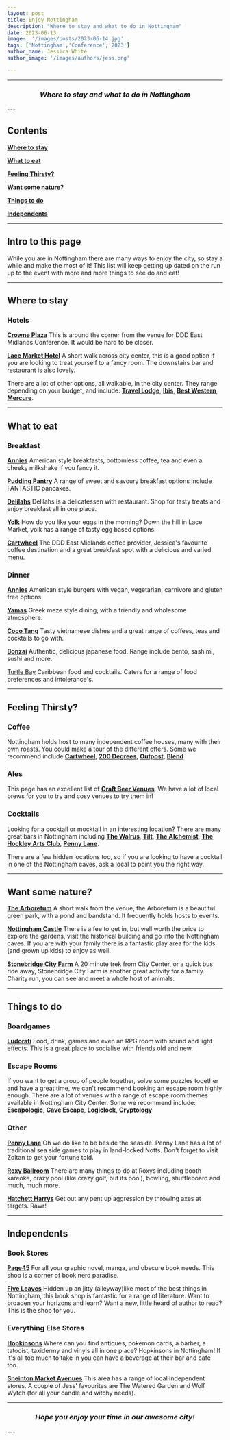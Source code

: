 ```yaml
---
layout: post
title: Enjoy Nottingham
description: "Where to stay and what to do in Nottingham"
date: 2023-06-13
image:  '/images/posts/2023-06-14.jpg'
tags: ['Nottingham','Conference','2023']
author_name: Jessica White
author_image: '/images/authors/jess.png'

---
```


----
<center>
<h3> <i>Where to stay and what to do in Nottingham</i> </h3>
</center>
---

## Contents

[**Where to stay**](#where-to-stay)

[**What to eat**](#what-to-eat)

[**Feeling Thirsty?**](#feeling-thirsty)

[**Want some nature?**](#want-some-nature)

[**Things to do**](#things-to-do)

[**Independents**](#independents )

---

## Intro to this page

While you are in Nottingham there are many ways to enjoy the city, so stay a while and make the most of it! This list will keep getting up dated on the run up to the event with more and more things to see do and eat!

---

## Where to stay

### Hotels
<a href="https://www.ihg.com/crowneplaza/hotels/gb/en/nottingham/notws/hoteldetail" target="_blank">**Crowne Plaza**</a>
This is around the corner from the venue for DDD East Midlands Conference. It would be hard to be closer.

<a href="https://www.lacemarkethotel.co.uk/" target="_blank">**Lace Market Hotel**</a> 
A short walk across city center, this is a good option if you are looking to treat yourself to a fancy room. The downstairs bar and restaurant is also lovely.

There are a lot of other options, all walkable, in the city center. They range depending on your budget, and include:
<a href="https://www.travelodge.co.uk/hotels/290/Nottingham-Central-hotel" target="_blank">**Travel Lodge**</a>, 
<a href="https://all.accor.com/hotel/6160/index.en.shtml?dateIn=&nights=&compositions=1&stayplus=false#origin=ibis" target="_blank">**Ibis**</a>, 
<a href="https://www.bwnottinghamcitycentre.co.uk/" target="_blank">**Best Western**</a>, 
<a href="https://all.accor.com/hotel/8061/index.en.shtml?dateIn=&nights=&compositions=1&stayplus=false#origin=ibis" target="_blank">**Mercure**</a>.

---

## What to eat

### Breakfast

<a href="https://anniesburgershack.com/menu/breakfast-menu" target="_blank">**Annies**</a>
American style breakfasts, bottomless coffee, tea and even a cheeky milkshake if you fancy it.

<a href="https://www.thepuddingpantry.co.uk/" target="_blank">**Pudding Pantry**</a>
A range of sweet and savoury breakfast options include FANTASTIC pancakes.

<a href="https://delilahfinefoods.co.uk/pages/delilah-eat-in-menu" target="_blank">**Delilahs**</a>
Delilahs is a delicatessen with restaurant. Shop for tasty treats and enjoy breakfast all in one place.

<a href="https://www.instagram.com/yolk.notts/?hl=en" target="_blank">**Yolk**</a>
How do you like your eggs in the morning? Down the hill in Lace Market, yolk has a range of tasty egg based options.

<a href="https://shop.cartwheelcoffee.com/" target="_blank">**Cartwheel**</a>
The DDD East Midlands coffee provider, Jessica's favourite coffee destination and a great breakfast spot with a delicious and varied menu.

### Dinner

<a href="https://anniesburgershack.com/menu/main-menu" target="_blank">**Annies**</a>
American style burgers with vegan, vegetarian, carnivore and gluten free options.

<a href="https://www.yamas.co.uk/" target="_blank">**Yamas**</a>
Greek meze style dining, with a friendly and wholesome atmosphere.

<a href="https://www.cocotang.co.uk/" target="_blank">**Coco Tang**</a>
Tasty vietnamese dishes and a great range of coffees, teas and cocktails to go with.  

<a href="http://www.bonzai-japaneserestaurant.co.uk/our-menus.html" target="_blank">**Bonzai**</a>
Authentic, delicious japanese food. Range include bento, sashimi, sushi and more.

<a href="https://www.turtlebay.co.uk/food-and-drink" target="_blank">Turtle Bay</a>
Caribbean food and cocktails. Caters for a range of food preferences and intolerance's.

---

## Feeling Thirsty?

### Coffee

Nottingham holds host to many independent coffee houses, many with their own roasts. You could make a tour of the different offers. Some we recommend include
<a href="https://shop.cartwheelcoffee.com/" target="_blank">**Cartwheel**</a>, 
<a href="https://200degs.com/nottingham-flying-horse-walk" target="_blank">**200 Degrees**</a>, 
<a href="https://www.outpost.coffee/" target="_blank">**Outpost**</a>, 
<a href="https://www.blendnottingham.co.uk/" target="_blank">**Blend**</a>

### Ales

This page has an excellent list of <a href="https://www.nottinghamcraftbeer.co.uk/pubs-bars/" target="_blank">**Craft Beer Venues**</a>. We have a lot of local brews for you to try and cosy venues to try them in!

### Cocktails

Looking for a cocktail or mocktail in an interesting location? There are many great bars in Nottingham including
<a href="http://thewalrusnottingham.com/" target="_blank">**The Walrus**</a>, 
<a href="https://www.tiltbar.co.uk/" target="_blank">**Tilt**</a>, 
<a href="https://thealchemist.uk.com/venues/nottingham-king-street/" target="_blank">**The Alchemist**</a>, 
<a href="http://thehockleyartsclub.com/" target="_blank">**The Hockley Arts Club**</a>, 
<a href="hhttp://pennylanebars.com/explore-our-venue/" target="_blank">**Penny Lane**</a>.

There are a few hidden locations too, so if you are looking to have a cocktail in one of the Nottingham caves, ask a local to point you the right way.

---

## Want some nature?

<a href="https://www.visit-nottinghamshire.co.uk/things-to-do/nottingham-arboretum-p641471" target="_blank">**The Arboretum**</a>
A short walk from the venue, the Arboretum is a beautiful green park, with a pond and bandstand. It frequently holds hosts to events.

<a href="https://www.nottinghamcastle.org.uk/" target="_blank">**Nottingham Castle**</a>
There is a fee to get in, but well worth the price to explore the gardens, visit the historical building and go into the Nottingham caves. If you are with your family there is a fantastic play area for the kids (and grown up kids) to enjoy as well.

<a href="https://stonebridgecityfarm.com/visit-%26-contact" target="_blank">**Stonebridge City Farm**</a>
A 20 minute trek from City Center, or a quick bus ride away, Stonebridge City Farm is another great activity for a family. Charity run, you can see and meet a whole host of animals.

---

## Things to do

### Boardgames

<a href="https://www.ludoraticafe.com/" target="_blank">**Ludorati**</a>
Food, drink, games and even an RPG room with sound and light effects. This is a great place to socialise with friends old and new.
  
### Escape Rooms

If you want to get a group of people together, solve some puzzles together and have a great time, we can't recommend booking an escape room highly enough. There are a lot of venues with a range of escape room themes available in Nottingham City Center. Some we recommend include:
<a href="https://www.escapologic.com/nottingham-escape-rooms/" target="_blank">**Escapologic**</a>, 
<a href="https://www.caveescape.co.uk/" target="_blank">**Cave Escape**</a>, 
<a href="https://logiclock.co.uk/" target="_blank">**Logiclock**</a>, 
<a href="https://cryptologyrooms.co.uk/nottingham/" target="_blank">**Cryptology**</a>

### Other

<a href="http://pennylanebars.com/explore-our-venue/" target="_blank">**Penny Lane**</a>
Oh we do like to be beside the seaside. Penny Lane has a lot of traditional sea side games to play in land-locked Notts. Don't forget to visit Zoltan to get your fortune told.

<a href="https://www.roxyballroom.co.uk/nottingham/" target="_blank">**Roxy Ballroom**</a>
There are many things to do at Roxys including booth kareoke, crazy pool (like crazy golf, but its pool), bowling, shuffleboard and much, much more.

<a href="https://nottingham.hatchetharrys.co.uk/" target="_blank">**Hatchett Harrys**</a>
Get out any pent up aggression by throwing axes at targets. Rawr!

---

## Independents 

### Book Stores

<a href="http://www.page45.com/" target="_blank">**Page45**</a>
For all your graphic novel, manga, and obscure book needs. This shop is a corner of book nerd paradise.

<a href="https://fiveleavesbookshop.co.uk/" target="_blank">**Five Leaves**</a>
Hidden up an jitty (alleyway)like most of the best things in Nottingham, this book shop is fantastic for a range of literature. Want to broaden your horizons and learn? Want a new, little heard of author to read? This is the shop for you.

### Everything Else Stores

<a href="https://hopkinson21.co.uk/" target="_blank">**Hopkinsons**</a>
Where can you find antiques, pokemon cards, a barber, a tatooist, taxidermy and vinyls all in one place? Hopkinsons in Nottingham! If it's all too much to take in you can have a beverage at their bar and cafe too.

<a href="https://www.sneintonmarketavenues.com/" target="_blank">**Sneinton Market Avenues**</a>
This area has a range of local independent stores. A couple of Jess' favourites are The Watered Garden and Wolf Wytch (for all your candle and witchy needs).

---
<center>
<h3 class="quote"><i>Hope you enjoy your time in our awesome city!</i></h3>
</center>
---
